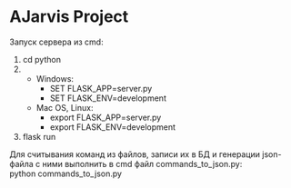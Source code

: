 # AJarvis Project

Запуск сервера из cmd:
1. cd python
2. 
    - Windows:
        - SET FLASK_APP=server.py
        - SET FLASK_ENV=development
    - Mac OS, Linux:
        - export FLASK_APP=server.py
        - export FLASK_ENV=development
3. flask run

Для считывания команд из файлов, записи их в БД и генерации json-файла с ними выполнить в cmd файл commands_to_json.py: <br>
python commands_to_json.py